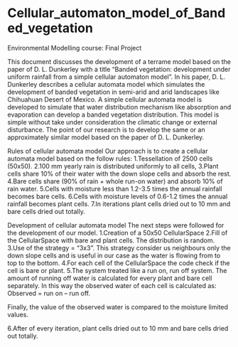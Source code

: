 Cellular_automaton_model_of_Banded_vegetation
=============================================

Environmental Modelling course: Final Project

This document discusses the development of a terrame model based on the paper of 
D. L. Dunkerley  with a title  “Banded vegetation: development under uniform rainfall 
from a simple cellular automaton model”.
In his paper,  D. L. Dunkerley  describes  a  cellular automata  model which simulates 
the  development  of  banded  vegetation  in  semi-arid  and  arid  landscapes  like
Chihuahuan  Desert  of  Mexico.    A  simple  cellular  automata  model  is  developed  to 
simulate  that  water  distribution  mechanism  like  absorption  and  evaporation  can 
develop  a  banded  vegetation  distribution. This  model  is  simple  without  take  under 
consideration the climatic change or external disturbance.
The point of our  research  is to develop the same or an  approximately  similar  model 
based on the paper of D. L. Dunkerley.

Rules of cellular automata model
Our approach is to create a cellular automata model based on the follow rules:
1.Tessellation of 2500 cells (50x50).
2.100 mm yearly rain is distributed uniformly to all cells,
3.Plant cells share 10% of their water with the down slope cells and absorb the 
rest.
4.Bare cells share (90% of rain + whole run-on water) and absorb 10% of rain 
water.
5.Cells with moisture less than 1.2-3.5 times the annual rainfall becomes bare 
cells.
6.Cells with moisture levels of 0.6-1.2 times the annual rainfall becomes plant 
cells.
7.In iterations plant cells dried out to 10 mm and bare cells dried out totally.

Development of cellular automata model
The next steps were followed for the development of our model.
1.Creation of a 50x50 CellularSpace
2.Fill of the CellularSpace with bare and plant cells. The distribution is random.
3.Use of the strategy = “3x3”. This strategy consider us neighbours only the down
slope cells and is  useful  in our case as the water is flowing from to top to the 
bottom. 
4.For each cell of the CellularSpace the code check if the cell is bare or plant.
5.The  system  treated  like  a  run  on,  run  off  system.  The  amount  of 
running  off  water  is  calculated for  every  plant  and  bare  cell  separately.  In  this 
way the observed water of each cell is calculated as: Observed = run on – run off.

Finally, the value of the observed water is compared to the moisture limited values.

6.After of every iteration,  plant cells dried out to 10 mm and bare cells dried out 
totally.
